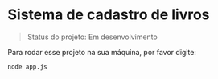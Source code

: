# Sistema de cadastro de livros

> Status do projeto: Em desenvolvimento

Para rodar esse projeto na sua máquina, por favor digite:

```
node app.js
```

